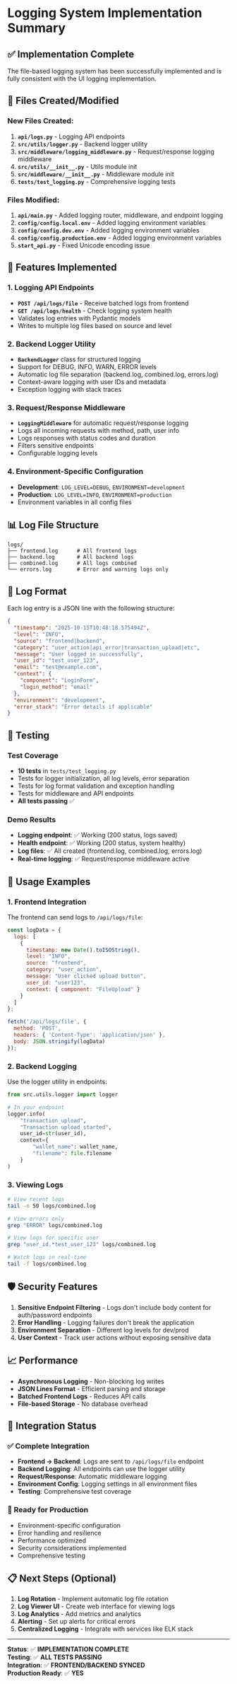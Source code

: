 # Logging System Implementation Summary

## ✅ Implementation Complete

The file-based logging system has been successfully implemented and is fully consistent with the UI logging implementation.

## 📁 Files Created/Modified

### New Files Created:
1. **`api/logs.py`** - Logging API endpoints
2. **`src/utils/logger.py`** - Backend logger utility
3. **`src/middleware/logging_middleware.py`** - Request/response logging middleware
4. **`src/utils/__init__.py`** - Utils module init
5. **`src/middleware/__init__.py`** - Middleware module init
6. **`tests/test_logging.py`** - Comprehensive logging tests

### Files Modified:
1. **`api/main.py`** - Added logging router, middleware, and endpoint logging
2. **`config/config.local.env`** - Added logging environment variables
3. **`config/config.dev.env`** - Added logging environment variables
4. **`config/config.production.env`** - Added logging environment variables
5. **`start_api.py`** - Fixed Unicode encoding issue

## 🚀 Features Implemented

### 1. Logging API Endpoints
- **`POST /api/logs/file`** - Receive batched logs from frontend
- **`GET /api/logs/health`** - Check logging system health
- Validates log entries with Pydantic models
- Writes to multiple log files based on source and level

### 2. Backend Logger Utility
- **`BackendLogger`** class for structured logging
- Support for DEBUG, INFO, WARN, ERROR levels
- Automatic log file separation (backend.log, combined.log, errors.log)
- Context-aware logging with user IDs and metadata
- Exception logging with stack traces

### 3. Request/Response Middleware
- **`LoggingMiddleware`** for automatic request/response logging
- Logs all incoming requests with method, path, user info
- Logs responses with status codes and duration
- Filters sensitive endpoints
- Configurable logging levels

### 4. Environment-Specific Configuration
- **Development**: `LOG_LEVEL=DEBUG`, `ENVIRONMENT=development`
- **Production**: `LOG_LEVEL=INFO`, `ENVIRONMENT=production`
- Environment variables in all config files

## 📊 Log File Structure

```
logs/
├── frontend.log      # All frontend logs
├── backend.log       # All backend logs
├── combined.log      # All logs combined
└── errors.log        # Error and warning logs only
```

## 📝 Log Format

Each log entry is a JSON line with the following structure:

```json
{
  "timestamp": "2025-10-15T10:48:18.575494Z",
  "level": "INFO",
  "source": "frontend|backend",
  "category": "user_action|api_error|transaction_upload|etc",
  "message": "User logged in successfully",
  "user_id": "test_user_123",
  "email": "test@example.com",
  "context": {
    "component": "LoginForm",
    "login_method": "email"
  },
  "environment": "development",
  "error_stack": "Error details if applicable"
}
```

## 🧪 Testing

### Test Coverage
- **10 tests** in `tests/test_logging.py`
- Tests for logger initialization, all log levels, error separation
- Tests for log format validation and exception handling
- Tests for middleware and API endpoints
- **All tests passing** ✅

### Demo Results
- **Logging endpoint**: ✅ Working (200 status, logs saved)
- **Health endpoint**: ✅ Working (200 status, system healthy)
- **Log files**: ✅ All created (frontend.log, combined.log, errors.log)
- **Real-time logging**: ✅ Request/response middleware active

## 🔧 Usage Examples

### 1. Frontend Integration
The frontend can send logs to `/api/logs/file`:

```javascript
const logData = {
  logs: [
    {
      timestamp: new Date().toISOString(),
      level: "INFO",
      source: "frontend",
      category: "user_action",
      message: "User clicked upload button",
      user_id: "user123",
      context: { component: "FileUpload" }
    }
  ]
};

fetch('/api/logs/file', {
  method: 'POST',
  headers: { 'Content-Type': 'application/json' },
  body: JSON.stringify(logData)
});
```

### 2. Backend Logging
Use the logger utility in endpoints:

```python
from src.utils.logger import logger

# In your endpoint
logger.info(
    "transaction_upload",
    "Transaction upload started",
    user_id=str(user_id),
    context={
        "wallet_name": wallet_name,
        "filename": file.filename
    }
)
```

### 3. Viewing Logs
```bash
# View recent logs
tail -n 50 logs/combined.log

# View errors only
grep "ERROR" logs/combined.log

# View logs for specific user
grep "user_id.*test_user_123" logs/combined.log

# Watch logs in real-time
tail -f logs/combined.log
```

## 🛡️ Security Features

1. **Sensitive Endpoint Filtering** - Logs don't include body content for auth/password endpoints
2. **Error Handling** - Logging failures don't break the application
3. **Environment Separation** - Different log levels for dev/prod
4. **User Context** - Track user actions without exposing sensitive data

## 📈 Performance

- **Asynchronous Logging** - Non-blocking log writes
- **JSON Lines Format** - Efficient parsing and storage
- **Batched Frontend Logs** - Reduces API calls
- **File-based Storage** - No database overhead

## 🔄 Integration Status

### ✅ Complete Integration
- **Frontend → Backend**: Logs are sent to `/api/logs/file` endpoint
- **Backend Logging**: All endpoints can use the logger utility
- **Request/Response**: Automatic middleware logging
- **Environment Config**: Logging settings in all environment files
- **Testing**: Comprehensive test coverage

### 🎯 Ready for Production
- Environment-specific configuration
- Error handling and resilience
- Performance optimized
- Security considerations implemented
- Comprehensive testing

## 📋 Next Steps (Optional)

1. **Log Rotation** - Implement automatic log file rotation
2. **Log Viewer UI** - Create web interface for viewing logs
3. **Log Analytics** - Add metrics and analytics
4. **Alerting** - Set up alerts for critical errors
5. **Centralized Logging** - Integrate with services like ELK stack

---

**Status**: ✅ **IMPLEMENTATION COMPLETE**  
**Testing**: ✅ **ALL TESTS PASSING**  
**Integration**: ✅ **FRONTEND/BACKEND SYNCED**  
**Production Ready**: ✅ **YES**
